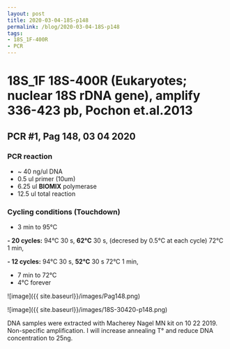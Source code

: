 ```yaml
---
layout: post
title: 2020-03-04-18S-p148
permalink: /blog/2020-03-04-18S-p148
tags:
- 18S_1F-400R
- PCR
---
```

# 18S_1F 18S-400R (Eukaryotes; nuclear 18S rDNA gene), amplify **336-423 pb**, Pochon et.al.2013
## **PCR #1, Pag 148, 03 04 2020**

### **PCR reaction**

-   ~ 40  ng/ul DNA
-   0.5   ul primer (10um)
-   6.25  ul **BIOMIX** polymerase
-   12.5  ul total reaction


### **Cycling conditions (Touchdown)**

- 3 min to 95°C

**- 20 cycles:**
  94°C 30 s,
  **62°C** 30 s, (decresed by 0.5°C at each cycle)
  72°C 1 min,
  
**- 12 cycles:**
  94°C 30 s,
  **52°C** 30 s
  72°C 1 min,
  
- 7 min to 72°C
- 4°C forever

![image]({{ site.baseurl}}/images/Pag148.png)

![image]({{ site.baseurl}}/images/18S-30420-p148.png)


DNA samples were extracted with Macherey Nagel MN kit on 10 22 2019. Non-specific amplification. I will increase annealing T° and reduce DNA concentration to 25ng. 

